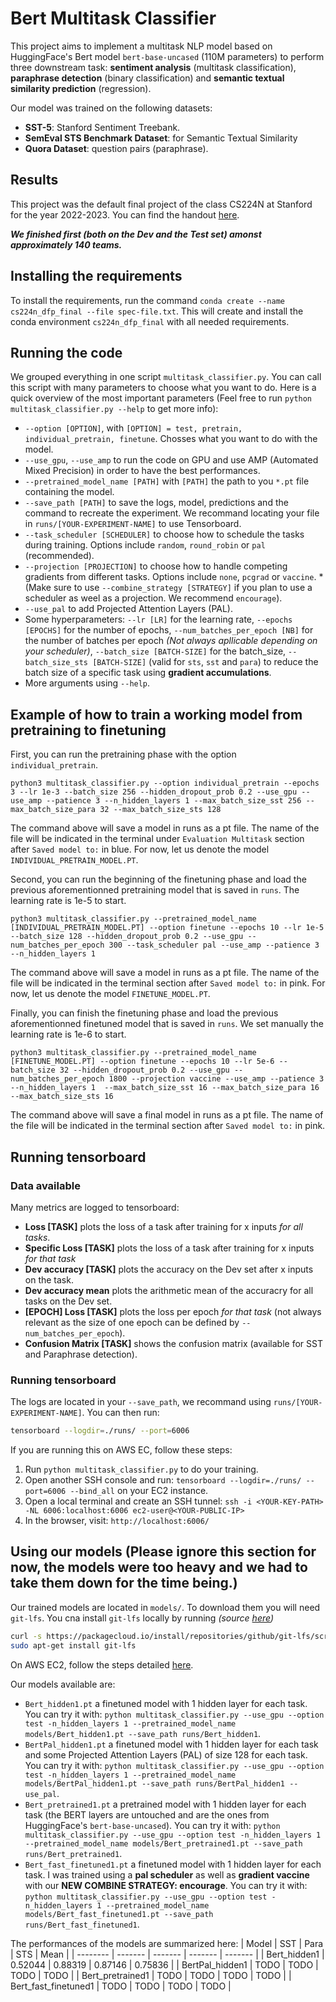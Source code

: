 # Bert Multitask Classifier

This project aims to implement a multitask NLP model based on HuggingFace's Bert model `bert-base-uncased` (110M parameters) to perform three downstream task: **sentiment analysis** (multitask classification), **paraphrase detection** (binary classification) and **semantic textual similarity prediction** (regression).

Our model was trained on the following datasets:
- **SST-5**: Stanford Sentiment Treebank.
- **SemEval STS Benchmark Dataset**: for Semantic Textual Similarity
- **Quora Dataset**: question pairs (paraphrase).

## Results
This project was the default final project of the class CS224N at Stanford for the year 2022-2023. You can find the handout [here](https://web.stanford.edu/class/cs224n/project/default-final-project-bert-handout.pdf).

***We finished first (both on the Dev and the Test set) amonst approximately 140 teams.***

## Installing the requirements
To install the requirements, run the command `conda create --name cs224n_dfp_final --file spec-file.txt`. This will create and install the conda environment `cs224n_dfp_final` with all needed requirements. 

## Running the code
We grouped everything in one script `multitask_classifier.py`. You can call this script with many parameters to choose what you want to do. Here is a quick overview of the most important parameters (Feel free to run `python multitask_classifier.py --help` to get more info):
- `--option [OPTION]`, with `[OPTION] = test, pretrain, individual_pretrain, finetune`. Chosses what you want to do with the model.
- `--use_gpu`, `--use_amp` to run the code on GPU and use AMP (Automated Mixed Precision) in order to have the best performances.
- `--pretrained_model_name [PATH]` with `[PATH]` the path to you `*.pt` file containing the model.
- `--save_path [PATH]` to save the logs, model, predictions and the command to recreate the experiment. We recommand locating your file in `runs/[YOUR-EXPERIMENT-NAME]` to use Tensorboard.
- `--task_scheduler [SCHEDULER]` to choose how to schedule the tasks during training. Options include `random`, `round_robin` or `pal` (recommended).
- `--projection [PROJECTION]` to choose how to handle competing gradients from different tasks. Options include `none`, `pcgrad` or `vaccine`. *(Make sure to use `--combine_strategy [STRATEGY]` if you plan to use a scheduler as weel as a projection. We recommend `encourage`).
- `--use_pal` to add Projected Attention Layers (PAL).
- Some hyperparameters: `--lr [LR]` for the learning rate, `--epochs [EPOCHS]` for the number of epochs, `--num_batches_per_epoch [NB]` for the number of batches per epoch *(Not always apllicable depending on your scheduler)*, `--batch_size [BATCH-SIZE]` for the batch_size, `--batch_size_sts [BATCH-SIZE]` (valid for `sts`, `sst` and `para`) to reduce the batch size of a specific task using **gradient accumulations**.
- More arguments using `--help`.

## Example of how to train a working model from pretraining to finetuning

First, you can run the pretraining phase with the option `individual_pretrain`. 

`python3 multitask_classifier.py --option individual_pretrain --epochs 3 --lr 1e-3 --batch_size 256 --hidden_dropout_prob 0.2 --use_gpu --use_amp --patience 3 --n_hidden_layers 1 --max_batch_size_sst 256 --max_batch_size_para 32 --max_batch_size_sts 128`

The command above will save a model in runs as a pt file. The name of the file will be indicated in the terminal under `Evaluation Multitask` section after `Saved model to:` in blue. For now, let us denote the model `INDIVIDUAL_PRETRAIN_MODEL.PT`.

Second, you can run the beginning of the finetuning phase and load the previous aforementionned pretraining model that is saved in `runs`. The learning rate is 1e-5 to start. 

`python3 multitask_classifier.py --pretrained_model_name [INDIVIDUAL_PRETRAIN_MODEL.PT] --option finetune --epochs 10 --lr 1e-5 --batch_size 128 --hidden_dropout_prob 0.2 --use_gpu --num_batches_per_epoch 300 --task_scheduler pal --use_amp --patience 3 --n_hidden_layers 1`

The command above will save a model in runs as a pt file. The name of the file will be indicated in the terminal section after `Saved model to:` in pink. For now, let us denote the model `FINETUNE_MODEL.PT`.

Finally, you can finish the finetuning phase and load the previous aforementionned finetuned model that is saved in `runs`. We set manually the learning rate is 1e-6 to start. 

`python3 multitask_classifier.py --pretrained_model_name [FINETUNE_MODEL.PT] --option finetune --epochs 10 --lr 5e-6 --batch_size 32 --hidden_dropout_prob 0.2 --use_gpu --num_batches_per_epoch 1800 --projection vaccine --use_amp --patience 3 --n_hidden_layers 1  --max_batch_size_sst 16 --max_batch_size_para 16 --max_batch_size_sts 16`

The command above will save a final model in runs as a pt file. The name of the file will be indicated in the terminal section after `Saved model to:` in pink. 

## Running tensorboard

### Data available
Many metrics are logged to tensorboard:
- **Loss [TASK]** plots the loss of a task after training for x inputs *for all tasks*.
- **Specific Loss [TASK]** plots the loss of a task after training for x inputs *for that task*
- **Dev accuracy [TASK]** plots the accuracy on the Dev set after x inputs on the task.
- **Dev accuracy mean** plots the arithmetic mean of the accuracry for all tasks on the Dev set.
- **[EPOCH] Loss [TASK]** plots the loss per epoch *for that task* (not always relevant as the size of one epoch can be defined by `--num_batches_per_epoch`).
- **Confusion Matrix [TASK]** shows the confusion matrix (available for SST and Paraphrase detection).

### Running tensorboard
The logs are located in your `--save_path`, we recommand using `runs/[YOUR-EXPERIMENT-NAME]`. You can then run:
```bash
tensorboard --logdir=./runs/ --port=6006
```
If you are running this on AWS EC, follow these steps:
1. Run `python multitask_classifier.py` to do your training.
2. Open another SSH console and run: `tensorboard --logdir=./runs/ --port=6006 --bind_all` on your EC2 instance.
3. Open a local terminal and create an SSH tunnel: `ssh -i <YOUR-KEY-PATH> -NL 6006:localhost:6006 ec2-user@<YOUR-PUBLIC-IP>`
4. In the browser, visit: `http://localhost:6006/`

## Using our models (Please ignore this section for now, the models were too heavy and we had to take them down for the time being.)
Our trained models are located in `models/`. To download them you will need `git-lfs`. You cna install `git-lfs` locally by running *(source [here](https://stackoverflow.com/questions/48734119/git-lfs-is-not-a-git-command-unclear))*
```bash
curl -s https://packagecloud.io/install/repositories/github/git-lfs/script.deb.sh | sudo bash
sudo apt-get install git-lfs 
```

On AWS EC2, follow the steps detailed [here](https://stackoverflow.com/questions/71448559/git-large-file-storage-how-to-install-git-lfs-on-aws-ec2-linux-2-no-package).

Our models available are:
- `Bert_hidden1.pt` a finetuned model with 1 hidden layer for each task. You can try it with: `python multitask_classifier.py --use_gpu --option test -n_hidden_layers 1 --pretrained_model_name models/Bert_hidden1.pt --save_path runs/Bert_hidden1`.
- `BertPal_hidden1.pt` a finetuned model with 1 hidden layer for each task and some Projected Attention Layers (PAL) of size 128 for each task. You can try it with: `python multitask_classifier.py --use_gpu --option test -n_hidden_layers 1 --pretrained_model_name models/BertPal_hidden1.pt --save_path runs/BertPal_hidden1 --use_pal`.
- `Bert_pretrained1.pt` a pretrained model with 1 hidden layer for each task (the BERT layers are untouched and are the ones from HuggingFace's `bert-base-uncased`). You can try it with: `python multitask_classifier.py --use_gpu --option test -n_hidden_layers 1 --pretrained_model_name models/Bert_pretrained1.pt --save_path runs/Bert_pretrained1`.
- `Bert_fast_finetuned1.pt` a finetuned model with 1 hidden layer for each task. I was trained using a **pal scheduler** as well as **gradient vaccine** with our **NEW COMBINE STRATEGY: encourage**. You can try it with: `python multitask_classifier.py --use_gpu --option test -n_hidden_layers 1 --pretrained_model_name models/Bert_fast_finetuned1.pt --save_path runs/Bert_fast_finetuned1`.

The performances of the models are summarized here:
| Model                | SST     | Para    | STS     | Mean    |
| --------             | ------- | ------- | ------- | ------- |
| Bert_hidden1         | 0.52044 | 0.88319 | 0.87146 | 0.75836 |
| BertPal_hidden1      | TODO    | TODO    | TODO    | TODO    |
| Bert_pretrained1     | TODO    | TODO    | TODO    | TODO    |
| Bert_fast_finetuned1 | TODO    | TODO    | TODO    | TODO    | 
